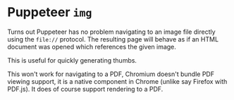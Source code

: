 # Puppeteer `img`

Turns out Puppeteer has no problem navigating to an image file directly using the
`file://` protocol. The resulting page will behave as if an HTML document was
opened which references the given image.

This is useful for quickly generating thumbs.

This won't work for navigating to a PDF, Chromium doesn't bundle PDF viewing
support, it is a native component in Chrome (unlike say Firefox with PDF.js).
It does of course support rendering to a PDF.
